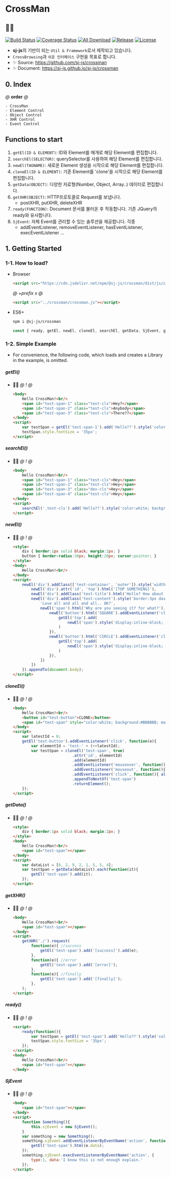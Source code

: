 # CrossMan
## 🤹‍♂️
[![Build Status](https://travis-ci.org/sj-js/crossman.svg?branch=master)](https://travis-ci.org/sj-js/crossman)
[![Coverage Status](https://coveralls.io/repos/github/sj-js/crossman/badge.svg)](https://coveralls.io/github/sj-js/crossman)
[![All Download](https://img.shields.io/github/downloads/sj-js/crossman/total.svg)](https://github.com/sj-js/crossman/releases)
[![Release](https://img.shields.io/github/release/sj-js/crossman.svg)](https://github.com/sj-js/crossman/releases)
[![License](https://img.shields.io/github/license/sj-js/crossman.svg)](https://github.com/sj-js/crossman/releases)

- **sj-js**의 기반이 되는 `Util & Framework`로서 제작되고 있습니다. 
- `CrossBrowsing`과 `쉬운 인터페이스` 구현을 목표로 합니다.
- ✨ Source: https://github.com/sj-js/crossman
- ✨ Document: https://sj-js.github.io/sj-js/crossman


## 0. Index
*@* **order** *@*
```
- CrossMan
- Element Control
- Object Control
- XHR Control
- Event Control
```


## Functions to start   
1. `getEl(ID & ELEMENT)`: ID와 Element를 매개로 해당 Element를 편집합니다. 
2. `searchEl(SELECTOR)`: querySelector를 사용하여 해당 Element를 편집합니다.
3. `newEl(TAGNAME)`: 새로운 Element 생성을 시작으로 해당 Element를 편집합니다.
4. `cloneEl(ID & ELEMENT)`: 기존 Element를 'clone'을 시작으로 해당 Element를 편집합니다.
5. `getData(OBJECT)`: 다양한 자료형(Number, Object, Array..) 데이터로 편집합니다.
6. `getXHR(OBJECT)`: HTTP프로토콜로 Request를 보냅니다.
    - postXHR, putXHR, deleteXHR  
7. `ready(FUNCTION)`: Document 문서를 불러온 후 작동합니다. 기존 JQuery의 ready와 유사합니다.  
8. `SjEvent`: 자체 Event를 관리할 수 있는 솔루션을 제공합니다. 각종 
    - addEventListener, removeEventListener, hasEventListener, execEventListener ...

      
        






## 1. Getting Started

### 1-1. How to load?
- Browser
    ```html
    <script src="https://cdn.jsdelivr.net/npm/@sj-js/crossman/dist/js/crossman.min.js"></script>
    ```
    *@* *+prefix* *x* *@* 
    ```html
    <script src="../crossman/crossman.js"></script>
    ```  
- ES6+
    ```bash
    npm i @sj-js/crossman
    ```
    ```js
    const { ready, getEl, newEl, cloneEl, searchEl, getData, SjEvent, getXHR, postXHR, putXHR, deleteXHR } = require('@sj-js/crossman');
    ```




### 1-2. Simple Example
- For convenience, the following code, which loads and creates a Library in the example, is omitted.


##### getEl()
- 👨‍💻
    *@* *!* *@*
    ```html
    <body>
        Hello CrossMan!<br/>
        <span id="test-span-1" class="test-cls">Hey?</span>
        <span id="test-span-2" class="test-cls">Anybody</span>
        <span id="test-span-3" class="test-cls">There??</span>
    </body>
    <script>
        var testSpan = getEl('test-span-1').add('Hello??').style('color:white; background:black;').returnElement();
        testSpan.style.fontSize = '35px';
    </script>   
    ```

##### searchEl()
- 👨‍💻
    *@* *!* *@*
    ```html
    <body>
        Hello CrossMan!<br/>
        <span id="test-span-1" class="test-cls">Hey</span>
        <span id="test-span-2" class="test-cls">Hey</span>
        <span id="test-span-3" class="dev-cls">Hey</span>
        <span id="test-span-4" class="test-cls">Hey</span>
    </body>
    <script>
        searchEl('.test-cls').add('Hello??').style('color:white; background:black; font-size:35px;');
    </script>   
    ```
     
##### newEl()
- 👨‍💻
    *@* *!* *@*
    ```html
    <style>
        div { border:1px solid black; margin:2px; }
        button { border-radius:30px; height:20px; cursor:pointer; }
    </style>
    <body>
        Hello CrossMan!<br/>
    </body>
    <script>
        newEl('div').addClass(['test-container', 'outer']).style('width:100%;').add([
            newEl('div').attr('id', 'top').html('[TOP SOMETHING]'),
            newEl('div').addClass('test-title').html('Hello? How about CrossMan?<br/>'),
            newEl('div').addClass('test-content').style('border:3px dashed gray; color:white; background:black;').addln([
                'Love all and all and all.. OK?',
                newEl('span').html('Why are you seeing it? for what?').add([
                    newEl('button').html('SQUARE').addEventListener('click', function(){ 
                        getEl('top').add( 
                            newEl('span').style('display:inline-block; width:30px; height:30px;').setStyle('background', '#' +getData().randomColor()) 
                        ) 
                    }),
                    newEl('button').html('CIRCLE').addEventListener('click', function(){
                        getEl('top').add( 
                            newEl('span').style('display:inline-block; width:30px; height:30px; border-radius:30px;').setStyle('background', '#' +getData().randomColor()) 
                        )        
                    }),
                ])
            ])   
        ]).appendTo(document.body);
    </script>   
    ```
  
##### cloneEl()
- 👨‍💻
    *@* *!* *@*
    ```html
    <body>
        Hello CrossMan!<br/>
        <button id="test-button">CLONE</button>
        <span id="test-span" style="color:white; background:#BBBBBB; margin:1px; cursor:pointer;">Hi Hi Hi</span>
    </body>
    <script>
        var latestId = 0;
        getEl('test-button').addEventListener('click', function(e){
            var elementId = 'test-' + (++latestId);
            var testSpan = cloneEl('test-span', true)
                              .attr('id', elementId)
                              .add(elementId)
                              .addEventListener('mouseover', function(){ getEl(testSpan).setStyle('background', '#555555'); })
                              .addEventListener('mouseout', function(){ getEl(testSpan).setStyle('background', '#BBBBBB'); })
                              .addEventListener('click', function(){ alert(elementId); })
                              .appendToNextOf('test-span')
                              .returnElement();
        });
    </script>   
    ```
  
##### getData()
- 👨‍💻
    *@* *!* *@*
    ```html
    <style>
        div { border:1px solid black; margin:2px; }
    </style>
    <body>
        Hello CrossMan!<br/>
        <span id="test-span"></span>
    </body>
    <script>
        var dataList = [8, 2, 9, 2, 1, 5, 5, 4];
        var testSpan = getData(dataList).each(function(it){
            getEl('test-span').add(it);
        });
    </script>   
    ```
  
##### getXHR()
- 👨‍💻
    *@* *!* *@*
    ```html
    <body>
        Hello CrossMan!<br/>
        <span id="test-span"></span>
    </body>
    <script>
        getXHR('./').request(
            function(e){ //success 
                getEl('test-span').add('[success]').add(e);    
            },
            function(e){ //error
                getEl('test-span').add('[error]');    
            },
            function(e){ //finally
                getEl('test-span').add('[finally]');                  
            },
        );
    </script>
    ```
  
##### ready()
- 👨‍💻
    *@* *!* *@*
    ```html
    <script>
        ready(function(){
            var testSpan = getEl('test-span').add('Hello??').style('color:white; background:black;').returnElement();
            testSpan.style.fontSize = '35px';
        });
    </script>
    <body>
        Hello CrossMan!<br/>
        <span id="test-span"></span>
    </body>
    ```
  
##### SjEvent
- 👨‍💻
    *@* *!* *@*
    ```html
    <body>
        <span id="test-span"></span>
    </body>
    <script>
        function Something(){
            this.sjEvent = new SjEvent();
        }
        var something = new Something();
        something.sjEvent.addEventListenerByEventName('action', function(e){ 
            getEl('test-span').html(e.data); 
        });
        something.sjEvent.execEventListenerByEventName('action', {
            type:1, data:'I know this is not enough explain.'
        });       
    </script>   
    ```